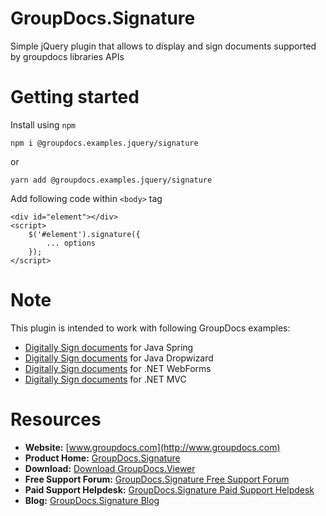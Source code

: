 # GroupDocs.Signature

Simple jQuery plugin that allows to display and sign documents supported by groupdocs libraries APIs

# Getting started

Install using `npm`

`npm i @groupdocs.examples.jquery/signature`

or 

`yarn add @groupdocs.examples.jquery/signature`

Add following code within `<body>` tag

```JS
<div id="element"></div>
<script>
    $('#element').signature({
        ... options
    });
</script>
```

# Note
This plugin is intended to work with following GroupDocs examples:

- [Digitally Sign documents](https://github.com/groupdocs-signature/GroupDocs.Signature-for-Java-Spring) for Java Spring
- [Digitally Sign documents](https://github.com/groupdocs-signature/GroupDocs.Signature-for-Java-Dropwizard) for Java Dropwizard
- [Digitally Sign documents](https://github.com/groupdocs-signature/GroupDocs.Signature-for-.NET-WebForms) for .NET WebForms
- [Digitally Sign documents](https://github.com/groupdocs-signature/GroupDocs.Signature-for-.NET-MVC) for .NET MVC

# Resources

- **Website:** [www.groupdocs.com](http://www.groupdocs.com)
- **Product Home:** [GroupDocs.Signature](https://products.groupdocs.com/signature)
- **Download:** [Download GroupDocs.Viewer](http://downloads.groupdocs.com/signature)
- **Free Support Forum:** [GroupDocs.Signature Free Support Forum](https://forum.groupdocs.com/c/signature)
- **Paid Support Helpdesk:** [GroupDocs.Signature Paid Support Helpdesk](https://helpdesk.groupdocs.com)
- **Blog:** [GroupDocs.Signature Blog](https://blog.groupdocs.com/category/groupdocs-signature-product-family/)